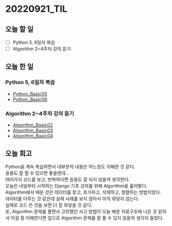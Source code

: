# 20220921_TIL
## 오늘 할 일
- [ ] Python 5, 6일차 복습
- [ ] Algorithm 2~4주차 강의 듣기

## 오늘 한 일
### Python 5, 6일차 복습
- [Python_Basic05](https://github.com/0sol0/0sol0.github.io/tree/main/Python/Basic05.md)
- [Python_Basic06](https://github.com/0sol0/0sol0.github.io/tree/main/Python/Basic06.md)

### Algorithm 2~4주차 강의 듣기
- [Algorithm_Basic02](https://github.com/0sol0/0sol0.github.io/blob/main/Algorithm/Basic02.md)
- [Algorithm_Basic03](https://github.com/0sol0/0sol0.github.io/blob/main/Algorithm/Basic03.md)
- [Algorithm_Basic04](https://github.com/0sol0/0sol0.github.io/blob/main/Algorithm/Basic04.md)

## 오늘 회고
Python을 계속 복습하면서 대부분의 내용은 어느정도 이해한 것 같다.<br>
응용도 잘 할 수 있으면 좋을텐데...<br>
여러가지 코드를 보고, 반복하다면 응용도 잘 되지 않을까 생각한다.<br>
오늘은 내일부터 시작하는 Django 기초 강의를 위해 Algorithm을 훑어봤다.<br>
Algorithm에서 배운 것은 데이터를 찾고, 추가하고, 삭제하고, 정렬하는 방법이었다.<br>
데이터를 다루는 것 같은데 실제 사례를 보지 않아서 아직 와닿지 않는다.<br>
실제로 코드 쓴 것을 보면 더 잘 와닿을 것 같다.<br>
또, Algorithm 문제를 풀면서 고민했던 사고 방법이 오늘 배운 자료구조에 나온 것 같아서 이걸 잘 이해한다면 앞으로 Algorithm 문제를 잘 풀 수 있지 않을까 생각이 들었다.
